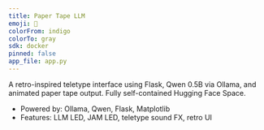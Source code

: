 ```yaml
---
title: Paper Tape LLM
emoji: 🧾
colorFrom: indigo
colorTo: gray
sdk: docker
pinned: false
app_file: app.py
---
```


A retro-inspired teletype interface using Flask, Qwen 0.5B via Ollama, and animated paper tape output. Fully self-contained Hugging Face Space.

- Powered by: Ollama, Qwen, Flask, Matplotlib
- Features: LLM LED, JAM LED, teletype sound FX, retro UI
